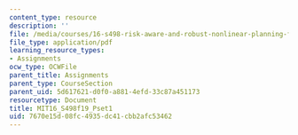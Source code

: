 ```yaml
---
content_type: resource
description: ''
file: /media/courses/16-s498-risk-aware-and-robust-nonlinear-planning-fall-2019/7670e15d08fc4935dc41cbb2afc53462_MIT16_S498f19_Pset1.pdf
file_type: application/pdf
learning_resource_types:
- Assignments
ocw_type: OCWFile
parent_title: Assignments
parent_type: CourseSection
parent_uid: 5d617621-d0f0-a881-4efd-33c87a451173
resourcetype: Document
title: MIT16_S498f19_Pset1
uid: 7670e15d-08fc-4935-dc41-cbb2afc53462
---
```

